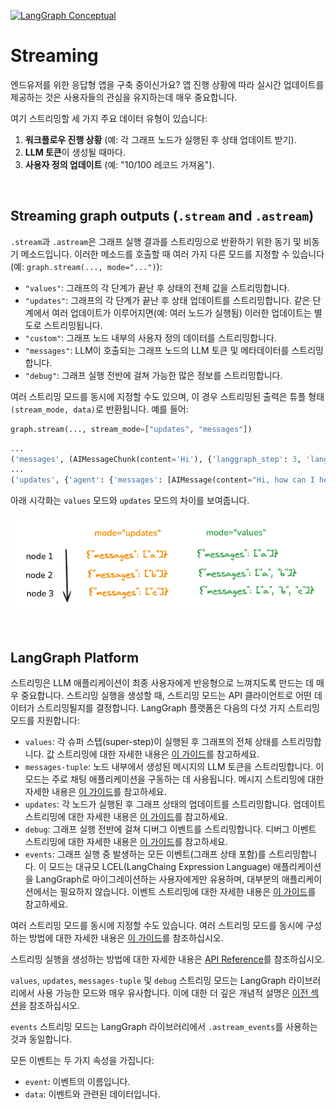 <style>code { white-space: pre; overflow-x: auto; }</style>

[![LangGraph Conceptual](https://img.shields.io/badge/LangGraph-Conceptual-blue?logo=langgraph)](https://langchain-ai.github.io/langgraph/concepts/streaming/)


# Streaming

엔드유저를 위한 응답형 앱을 구축 중이신가요? 앱 진행 상황에 따라 실시간 업데이트를 제공하는 것은 사용자들의 관심을 유지하는데 매우 중요합니다.

여기 스트리밍할 세 가지 주요 데이터 유형이 있습니다:

1. **워크플로우 진행 상황** (예: 각 그래프 노드가 실행된 후 상태 업데이트 받기).
2. **LLM 토큰**이 생성될 때마다.
3. **사용자 정의 업데이트** (예: "10/100 레코드 가져옴").

<br>

## Streaming graph outputs (`.stream` and `.astream`)

`.stream`과 `.astream`은 그래프 실행 결과를 스트리밍으로 반환하기 위한 동기 및 비동기 메소드입니다. 이러한 메소드를 호출할 때 여러 가지 다른 모드를 지정할 수 있습니다 (예: `graph.stream(..., mode="...")`):

- `"values"`: 그래프의 각 단계가 끝난 후 상태의 전체 값을 스트리밍합니다.
- `"updates"`: 그래프의 각 단계가 끝난 후 상태 업데이트를 스트리밍합니다. 같은 단계에서 여러 업데이트가 이루어지면(예: 여러 노드가 실행됨) 이러한 업데이트는 별도로 스트리밍됩니다.
- `"custom"`: 그래프 노드 내부의 사용자 정의 데이터를 스트리밍합니다.
- `"messages"`: LLM이 호출되는 그래프 노드의 LLM 토큰 및 메타데이터를 스트리밍합니다.
- `"debug"`: 그래프 실행 전반에 걸쳐 가능한 많은 정보를 스트리밍합니다.

여러 스트리밍 모드를 동시에 지정할 수도 있으며, 이 경우 스트리밍된 출력은 튜플 형태`(stream_mode, data)`로 반환됩니다. 예를 들어:

```python
graph.stream(..., stream_mode=["updates", "messages"])
```
```python
...
('messages', (AIMessageChunk(content='Hi'), {'langgraph_step': 3, 'langgraph_node': 'agent', ...}))
...
('updates', {'agent': {'messages': [AIMessage(content="Hi, how can I help you?")]}})
```

아래 시각화는 `values` 모드와 `updates` 모드의 차이를 보여줍니다.

![values_vs_updates](../asset/values_vs_updates.png)

<br>

## LangGraph Platform

스트리밍은 LLM 애플리케이션이 최종 사용자에게 반응형으로 느껴지도록 만드는 데 매우 중요합니다. 스트리밍 실행을 생성할 때, 스트리밍 모드는 API 클라이언트로 어떤 데이터가 스트리밍될지를 결정합니다. LangGraph 플랫폼은 다음의 다섯 가지 스트리밍 모드를 지원합니다:

- `values`: 각 슈퍼 스텝(super-step)이 실행된 후 그래프의 전체 상태를 스트리밍합니다. 값 스트리밍에 대한 자세한 내용은 [이 가이드](../how_to/how_to_stream_full_state_of_your_graph.md)를 참고하세요.
- `messages-tuple`: 노드 내부에서 생성된 메시지의 LLM 토큰을 스트리밍합니다. 이 모드는 주로 채팅 애플리케이션을 구동하는 데 사용됩니다. 메시지 스트리밍에 대한 자세한 내용은 [이 가이드](../how_to/how_to_stream_messages_from_your_graph.md)를 참고하세요.
- `updates`: 각 노드가 실행된 후 그래프 상태의 업데이트를 스트리밍합니다. 업데이트 스트리밍에 대한 자세한 내용은 [이 가이드](../how_to/how_to_stream_state_updates_of_your_graph.md)를 참고하세요.
- `debug`: 그래프 실행 전반에 걸쳐 디버그 이벤트를 스트리밍합니다. 디버그 이벤트 스트리밍에 대한 자세한 내용은 [이 가이드](../how_to/how_to_stream_debug_events.md)를 참고하세요.
- `events`: 그래프 실행 중 발생하는 모든 이벤트(그래프 상태 포함)를 스트리밍합니다. 이 모드는 대규모 LCEL(LangChaing Expression Language) 애플리케이션을 LangGraph로 마이그레이션하는 사용자에게만 유용하며, 대부분의 애플리케이션에서는 필요하지 않습니다. 이벤트 스트리밍에 대한 자세한 내용은 [이 가이드](../how_to/how_to_stream_events.md)를 참고하세요.

여러 스트리밍 모드를 동시에 지정할 수도 있습니다. 여러 스트리밍 모드를 동시에 구성하는 방법에 대한 자세한 내용은 [이 가이드](../how_to/how_to_configure_multiple_streaming_modes_at_the_same_time.md)를 참조하십시오.

스트리밍 실행을 생성하는 방법에 대한 자세한 내용은 [API Reference](https://langchain-ai.github.io/langgraph/cloud/reference/api/api_ref.html#tag/thread-runs/POST/threads/{thread_id}/runs/stream)를 참조하십시오.

`values`, `updates`, `messages-tuple` 및 `debug` 스트리밍 모드는 LangGraph 라이브러리에서 사용 가능한 모드와 매우 유사합니다. 이에 대한 더 깊은 개념적 설명은 [이전 섹션](#streaming-graph-outputs-stream-and-astream)을 참조하십시오.

`events` 스트리밍 모드는 LangGraph 라이브러리에서 `.astream_events`를 사용하는 것과 동일합니다. 

모든 이벤트는 두 가지 속성을 가집니다:
* `event`: 이벤트의 이름입니다.
* `data`: 이벤트와 관련된 데이터입니다.